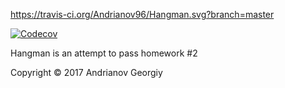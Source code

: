 https://travis-ci.org/Andrianov96/Hangman.svg?branch=master

<a href="https://codecov.io/gh/Andrianov96/Hangman">
  <img src="https://codecov.io/gh/Andrianov96/Hangman/branch/master/graph/badge.svg" alt="Codecov" />
</a>

Hangman is an attempt to pass homework #2 

Copyright © 2017 Andrianov Georgiy
